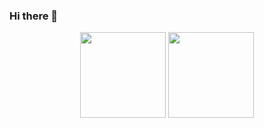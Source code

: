 ### Hi there 👋


<div align="center">
  <img height="137px" src="https://github-readme-stats.vercel.app/api?username=chaoren2357&count_private=true&show_icons=true" />
  <img height="137px" src="https://github-readme-stats.vercel.app/api/top-langs/?username=chaoren2357&hide_title=true&hide_border=true&layout=compact&langs_count=6" />
</div>





<!--
**chaoren2357/chaoren2357** is a ✨ _special_ ✨ repository because its `README.md` (this file) appears on your GitHub profile.

Here are some ideas to get you started:

- 🔭 I’m currently working on ...
- 🌱 I’m currently learning ...
- 👯 I’m looking to collaborate on ...
- 🤔 I’m looking for help with ...
- 💬 Ask me about ...
- 📫 How to reach me: ...
- 😄 Pronouns: ...
- ⚡ Fun fact: ...
-->
